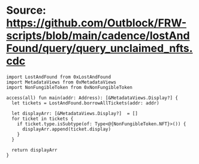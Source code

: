 # Source: https://github.com/Outblock/FRW-scripts/blob/main/cadence/lostAndFound/query/query_unclaimed_nfts.cdc

```
import LostAndFound from 0xLostAndFound
import MetadataViews from 0xMetadataViews
import NonFungibleToken from 0xNonFungibleToken

access(all) fun main(addr: Address): [&MetadataViews.Display?] {
  let tickets = LostAndFound.borrowAllTickets(addr: addr)
  
  let displayArr: [&MetadataViews.Display?]  = []
  for ticket in tickets {
    if ticket.type.isSubtype(of: Type<@{NonFungibleToken.NFT}>()) { 
      displayArr.append(ticket.display)
    }
  }
  
  return displayArr
}
```